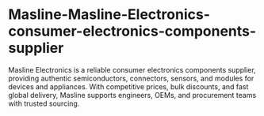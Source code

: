 # Masline-Masline-Electronics-consumer-electronics-components-supplier
Masline Electronics is a reliable consumer electronics components supplier, providing authentic semiconductors, connectors, sensors, and modules for devices and appliances. With competitive prices, bulk discounts, and fast global delivery, Masline supports engineers, OEMs, and procurement teams with trusted sourcing.
